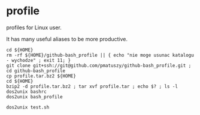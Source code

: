 # profile
profiles for Linux user. 

It has many useful aliases to be more productive.

```
cd ${HOME}
rm -rf ${HOME}/github-bash_profile || { echo "nie moge usunac katalogu - wychodze" ; exit 11; }
git clone git+ssh://git@github.com/pmatuszy/github-bash_profile.git ;
cd github-bash_profile
cp profile.tar.bz2 ${HOME}
cd ${HOME}
bzip2 -d profile.tar.bz2 ; tar xvf profile.tar ; echo $? ; ls -l 
dos2unix bashrc
dos2unix bash_profile

dos2unix test.sh

```
